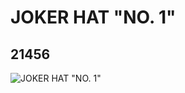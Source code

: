 # JOKER HAT "NO. 1"
## 21456
![JOKER HAT "NO. 1"](https://lc-www-live-s.legocdn.com/media/bricks/5/2/6116584.jpg)